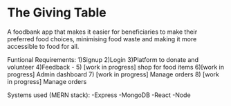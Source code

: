 # The Giving Table

A foodbank app that makes it easier for beneficiaries to make their preferred food choices, minimising food waste and making it more accessible to food for all.

Funtional Requirements:
1)Signup
2)Login
3)Platform to donate and volunteer
4)Feedback -
5) [work in progress] shop for food items 
6)[work in progress] Admin dashboard 
7) [work in progress] Manage orders
8) [work in progress] Manage orders

Systems used (MERN stack):
-Express
-MongoDB
-React
-Node
